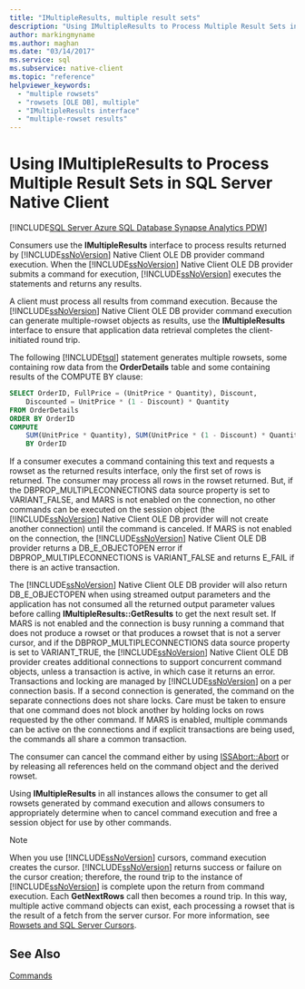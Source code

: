 ```yaml
---
title: "IMultipleResults, multiple result sets"
description: "Using IMultipleResults to Process Multiple Result Sets in SQL Server Native Client"
author: markingmyname
ms.author: maghan
ms.date: "03/14/2017"
ms.service: sql
ms.subservice: native-client
ms.topic: "reference"
helpviewer_keywords:
  - "multiple rowsets"
  - "rowsets [OLE DB], multiple"
  - "IMultipleResults interface"
  - "multiple-rowset results"
---
```

# Using IMultipleResults to Process Multiple Result Sets in SQL Server Native Client
[!INCLUDE[SQL Server Azure SQL Database Synapse Analytics PDW](../../includes/applies-to-version/sql-asdb-asdbmi-asa-pdw.md)]

  Consumers use the **IMultipleResults** interface to process results returned by [!INCLUDE[ssNoVersion](../../includes/ssnoversion-md.md)] Native Client OLE DB provider command execution. When the [!INCLUDE[ssNoVersion](../../includes/ssnoversion-md.md)] Native Client OLE DB provider submits a command for execution, [!INCLUDE[ssNoVersion](../../includes/ssnoversion-md.md)] executes the statements and returns any results.  
  
 A client must process all results from command execution. Because the [!INCLUDE[ssNoVersion](../../includes/ssnoversion-md.md)] Native Client OLE DB provider command execution can generate multiple-rowset objects as results, use the **IMultipleResults** interface to ensure that application data retrieval completes the client-initiated round trip.  
  
 The following [!INCLUDE[tsql](../../includes/tsql-md.md)] statement generates multiple rowsets, some containing row data from the **OrderDetails** table and some containing results of the COMPUTE BY clause:  
  
```sql
SELECT OrderID, FullPrice = (UnitPrice * Quantity), Discount,  
    Discounted = UnitPrice * (1 - Discount) * Quantity  
FROM OrderDetails  
ORDER BY OrderID  
COMPUTE  
    SUM(UnitPrice * Quantity), SUM(UnitPrice * (1 - Discount) * Quantity)  
    BY OrderID  
```  
  
 If a consumer executes a command containing this text and requests a rowset as the returned results interface, only the first set of rows is returned. The consumer may process all rows in the rowset returned. But, if the DBPROP_MULTIPLECONNECTIONS data source property is set to VARIANT_FALSE, and MARS is not enabled on the connection, no other commands can be executed on the session object (the [!INCLUDE[ssNoVersion](../../includes/ssnoversion-md.md)] Native Client OLE DB provider will not create another connection) until the command is canceled. If MARS is not enabled on the connection, the [!INCLUDE[ssNoVersion](../../includes/ssnoversion-md.md)] Native Client OLE DB provider returns a DB_E_OBJECTOPEN error if DBPROP_MULTIPLECONNECTIONS is VARIANT_FALSE and returns E_FAIL if there is an active transaction.  
  
 The [!INCLUDE[ssNoVersion](../../includes/ssnoversion-md.md)] Native Client OLE DB provider will also return DB_E_OBJECTOPEN when using streamed output parameters and the application has not consumed all the returned output parameter values before calling **IMultipleResults::GetResults** to get the next result set. If MARS is not enabled and the connection is busy running a command that does not produce a rowset or that produces a rowset that is not a server cursor, and if the DBPROP_MULTIPLECONNECTIONS data source property is set to VARIANT_TRUE, the [!INCLUDE[ssNoVersion](../../includes/ssnoversion-md.md)] Native Client OLE DB provider creates additional connections to support concurrent command objects, unless a transaction is active, in which case it returns an error. Transactions and locking are managed by [!INCLUDE[ssNoVersion](../../includes/ssnoversion-md.md)] on a per connection basis. If a second connection is generated, the command on the separate connections does not share locks. Care must be taken to ensure that one command does not block another by holding locks on rows requested by the other command. If MARS is enabled, multiple commands can be active on the connections and if explicit transactions are being used, the commands all share a common transaction.  
  
 The consumer can cancel the command either by using [ISSAbort::Abort](../../relational-databases/native-client-ole-db-interfaces/issabort-abort-ole-db.md) or by releasing all references held on the command object and the derived rowset.  
  
 Using **IMultipleResults** in all instances allows the consumer to get all rowsets generated by command execution and allows consumers to appropriately determine when to cancel command execution and free a session object for use by other commands.  
  
> [!NOTE]  
>  When you use [!INCLUDE[ssNoVersion](../../includes/ssnoversion-md.md)] cursors, command execution creates the cursor. [!INCLUDE[ssNoVersion](../../includes/ssnoversion-md.md)] returns success or failure on the cursor creation; therefore, the round trip to the instance of [!INCLUDE[ssNoVersion](../../includes/ssnoversion-md.md)] is complete upon the return from command execution. Each **GetNextRows** call then becomes a round trip. In this way, multiple active command objects can exist, each processing a rowset that is the result of a fetch from the server cursor. For more information, see [Rowsets and SQL Server Cursors](../../relational-databases/native-client-ole-db-rowsets/rowsets-and-sql-server-cursors.md).  
  
## See Also  
 [Commands](../../relational-databases/native-client-ole-db-commands/commands.md)  
  
  
